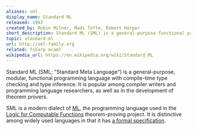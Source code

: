```yaml
---
aliases: sml
display_name: Standard ML
released: 1983
created_by: Robin Milner, Mads Tofte, Robert Harper
short_description: Standard ML (SML) is a general-purpose functional programming language with compile-time type checking and type inference.
topic: standard-ml
url: http://sml-family.org
related: fsharp ocaml
wikipedia_url: https://en.wikipedia.org/wiki/Standard_ML
---
```

Standard ML (SML; "Standard Meta Language") is a general-purpose, modular, functional programming language with compile-time type checking and type inference. It is popular among compiler writers and programming language researchers, as well as in the development of theorem provers.

SML is a modern dialect of [ML](https://en.wikipedia.org/wiki/ML_(programming_language)), the programming language used in the [Logic for Computable Functions](https://en.wikipedia.org/wiki/Logic_for_Computable_Functions) theorem-proving project. It is distinctive among widely used languages in that it has [a formal specification](https://github.com/SMLFamily/The-Definition-of-Standard-ML-Revised).
